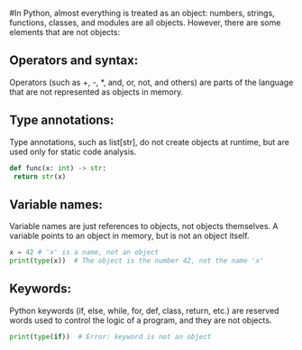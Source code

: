 #In Python, almost everything is treated as an object: numbers, strings, functions, classes, and modules are all objects. However, there are some elements that are not objects:

## Operators and syntax:
Operators (such as +, -, *, and, or, not, and others) are parts of the language that are not represented as objects in memory.

## Type annotations:
Type annotations, such as list[str], do not create objects at runtime, but are used only for static code analysis.

```python 
def func(x: int) -> str:
 return str(x)
```
## Variable names:
Variable names are just references to objects, not objects themselves. A variable points to an object in memory, but is not an object itself.

```python
x = 42 # 'x' is a name, not an object
print(type(x))  # The object is the number 42, not the name 'x'
```
## Keywords:
Python keywords (if, else, while, for, def, class, return, etc.) are reserved words used to control the logic of a program, and they are not objects.

```python
print(type(if))  # Error: keyword is not an object
```
